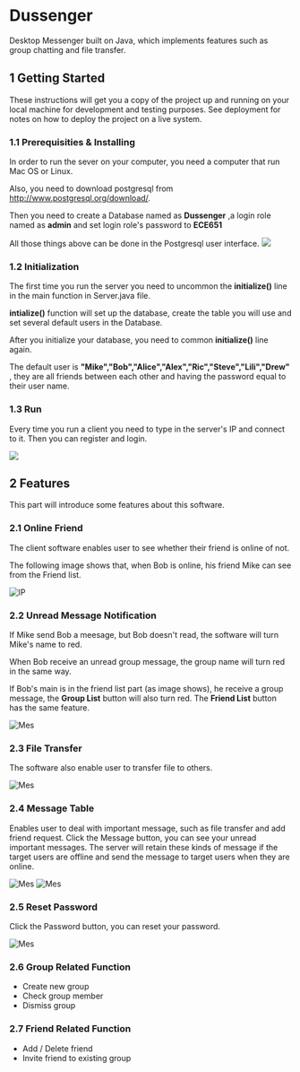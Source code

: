 # Dussenger

Desktop Messenger built on Java, which implements features such as group chatting and file transfer.

## 1 Getting Started

These instructions will get you a copy of the project up and running on your local machine for development and testing purposes. See deployment for notes on how to deploy the project on a live system.

### 1.1 Prerequisities & Installing
In order to run the sever on your computer, you need a computer that run Mac OS or Linux.

Also, you need to download postgresql from http://www.postgresql.org/download/.

Then you need to create a Database named as **Dussenger** ,a login role named as **admin** and set login role's password to **ECE651**

All those things above can be done in the Postgresql user interface.
![](img/DB_UI.png)

### 1.2 Initialization

The first time you run the server you need to uncommon the **initialize()** line in the main function in Server.java file.

**intialize()** function will set up the database, create the table you will use and set several default users in the Database.

After you initialize your database, you need to common **initialize()** line again.

The default user is **"Mike","Bob","Alice","Alex","Ric","Steve","Lili","Drew"** , they are all friends between each other and having the password equal to their user name.

### 1.3 Run

Every time you run a client you need to type in the server's IP and connect to it. Then you can register and login.

![](img/IP.png)
## 2 Features

This part will introduce some features about this software.


### 2.1 Online Friend

The client software enables user to see whether their friend is online of not.

The following image shows that, when Bob is online, his friend Mike can see from the Friend list.

![IP](img/OnlineFriend.png)

### 2.2 Unread Message Notification
If Mike send Bob a meesage, but Bob doesn't read, the software will turn Mike's name to red.

When Bob receive an unread group message, the group name will turn red in the same way.

If Bob's main is in the friend list part (as image shows), he receive a group message, the **Group List** button will also turn red. The **Friend List** button has the same feature.

![Mes](img/Unread_Message.png)

### 2.3 File Transfer
The software also enable user to transfer file to others.

![Mes](img/TransferFile.png)

### 2.4 Message Table
Enables user to deal with important message, such as file transfer and add friend request.
Click the Message button, you can see your unread important messages.
The server will retain these kinds of message if the target users are offline and send the message to target users when they are online.

![Mes](img/ReceiveFile.png)
![Mes](img/AddFriendMessage.png)

### 2.5 Reset Password
Click the Password button, you can reset your password.

![Mes](img/ResetPasswd.png)

### 2.6 Group Related Function

* Create new group
* Check group member
* Dismiss group

### 2.7 Friend Related Function

* Add / Delete friend
* Invite friend to existing group